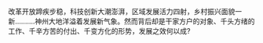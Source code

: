 

改革开放蹄疾步稳，科技创新大潮澎湃，区域发展活力四射，乡村振兴面貌一新..……..神州大地洋溢着发展新气象。然而背后却是干家方户的对象、千头方绪的工作、千辛方苦的付出、千变方化的形势，发展之效何以成?
